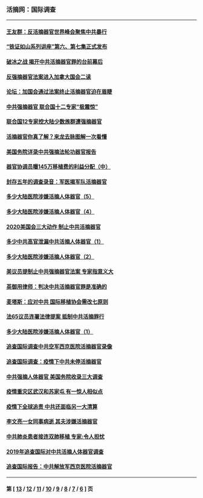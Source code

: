 ### 活摘网：国际调查
---
#### [王友群：反活摘器官世界峰会聚焦中共暴行](../../pages/nf5947/n13250738.md?10270430) 
#### [“铁证如山系列讲座”第六、第七集正式发布](../../pages/nf5947/n13106287.md?10270430) 
#### [破冰之战 揭开中共活摘器官罪的台前幕后](../../pages/nf5947/n13082457.md?10270430) 
#### [反强摘器官法案进入加拿大国会二读](../../pages/nf5947/n13033450.md?10270430) 
#### [论坛：加国会通过法案终止活摘器官迫在眉睫](../../pages/nf5947/n13029839.md?10270430) 
#### [中共强摘器官 联合国十二专家“极震惊”](../../pages/nf5947/n13024313.md?10270430) 
#### [联合国12专家控大陆少数族群遭强摘器官](../../pages/nf5947/n13023877.md?10270430) 
#### [活摘器官你真了解？来龙去脉图解一次看懂](../../pages/nf5947/n13013820.md?10270430) 
#### [美国务院详录中共强摘法轮功器官报告](../../pages/nf5947/n12944519.md?10270430) 
#### [器官协调员曝145万移植费的利益分配（中）](../../pages/nf5947/n12894547.md?10270430) 
#### [封存五年的调查录音：军医揭军队活摘器官](../../pages/nf5947/n12798692.md?10270430) 
#### [多少大陆医院涉嫌活摘人体器官（5）](../../pages/nf5947/n12768383.md?10270430) 
#### [多少大陆医院涉嫌活摘人体器官（4）](../../pages/nf5947/n12664434.md?10270430) 
#### [2020美国会三大动作 制止中共活摘器官](../../pages/nf5947/n12682004.md?10270430) 
#### [多少中共高官泄漏中共活摘人体器官（1）](../../pages/nf5947/n12671234.md?10270430) 
#### [多少大陆医院涉嫌活摘人体器官（2）](../../pages/nf5947/n12655589.md?10270430) 
#### [美议员提制止中共强摘器官法案 专家指意义大](../../pages/nf5947/n12630561.md?10270430) 
#### [英御用律师：判决中共活摘器官罪是准确的](../../pages/nf5947/n12580740.md?10270430) 
#### [麦塔斯：应对中共 国际移植协会需改七原则](../../pages/nf5947/n12514711.md?10270430) 
#### [法65议员连署法律提案 抵制中共活摘罪行](../../pages/nf5947/n12437047.md?10270430) 
#### [多少大陆医院涉嫌活摘人体器官（1）](../../pages/nf5947/n12414284.md?10270430) 
#### [追查国际调查中共空军西京医院活摘器官录像](../../pages/nf5947/n12348837.md?10270430) 
#### [追查国际调查：疫情下中共未停活摘器官](../../pages/nf5947/n12273415.md?10270430) 
#### [中共强摘人体器官 美国务院收录三大调查](../../pages/nf5947/n12181488.md?10270430) 
#### [疫情重灾区武汉和苏家屯 有一惊人相似点](../../pages/nf5947/n12150824.md?10270430) 
#### [疫情下全球追责 中共还面临另一大清算](../../pages/nf5947/n12070397.md?10270430) 
#### [李文亮一女同事病逝 其夫涉嫌活摘器官](../../pages/nf5947/n11957882.md?10270430) 
#### [中共肺炎患者接连双肺移植 专家:令人担忧](../../pages/nf5947/n11945516.md?10270430) 
#### [2019年追查国际对中共活摘人体器官调查](../../pages/nf5947/n11917733.md?10270430) 
#### [追查国际报告：中共解放军西京医院活摘器官](../../pages/nf5947/n11838359.md?10270430) 

---
#### 第 [ [13](./13.md?10270430) / [12](./12.md?10270430) / [11](./11.md?10270430) / [10](./10.md?10270430) / [9](./9.md?10270430) / [8](./8.md?10270430) / [7](./7.md?10270430) / [6](./6.md?10270430) ] 页
